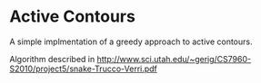 # Active Contours

A simple implmentation of a greedy approach to active contours. 

Algorithm described in http://www.sci.utah.edu/~gerig/CS7960-S2010/project5/snake-Trucco-Verri.pdf
